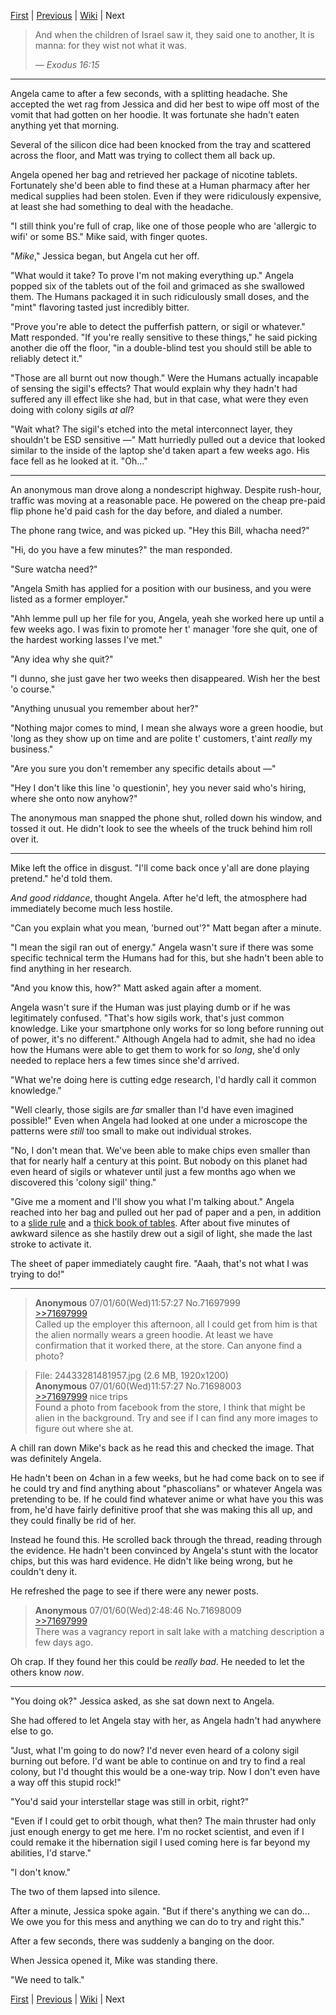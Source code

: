 [First][first] | [Previous][prev] | [Wiki][wiki] | Next

> And when the children of Israel saw it, they said one to another, It is manna: for they wist not what it was.
> 
> _&mdash; Exodus 16:15_

--------

Angela came to after a few seconds, with a splitting headache.
She accepted the wet rag from Jessica and did her best to wipe off most of the vomit that had gotten on her hoodie.
It was fortunate she hadn't eaten anything yet that morning.

Several of the silicon dice had been knocked from the tray and scattered across the floor, and Matt was trying to collect them all back up.

Angela opened her bag and retrieved her package of nicotine tablets.
Fortunately she'd been able to find these at a Human pharmacy after her medical supplies had been stolen.
Even if they were ridiculously expensive, at least she had something to deal with the headache.

"I still think you're full of crap, like one of those people who are 'allergic to wifi' or some BS." Mike said, with finger quotes.

"_Mike_," Jessica began, but Angela cut her off.

"What would it take? To prove I'm not making everything up."
Angela popped six of the tablets out of the foil and grimaced as she swallowed them.
The Humans packaged it in such ridiculously small doses, and the "mint" flavoring tasted just incredibly bitter.

"Prove you're able to detect the pufferfish pattern, or sigil or whatever." Matt responded.
"If you're really sensitive to these things," he said picking another die off the floor, "in a double-blind test you should still be able to reliably detect it."

"Those are all burnt out now though."
Were the Humans actually incapable of sensing the sigil's effects?
That would explain why they hadn't had suffered any ill effect like she had, but in that case, what were they even doing with colony sigils _at all_?

"Wait what? The sigil's etched into the metal interconnect layer, they shouldn't be ESD sensitive &mdash;"
Matt hurriedly pulled out a device that looked similar to the inside of the laptop she'd taken apart a few weeks ago.
His face fell as he looked at it. "Oh..."

--------

An anonymous man drove along a nondescript highway.
Despite rush-hour, traffic was moving at a reasonable pace.
He powered on the cheap pre-paid flip phone he'd paid cash for the day before, and dialed a number.

The phone rang twice, and was picked up. "Hey this Bill, whacha need?"

"Hi, do you have a few minutes?" the man responded.

"Sure watcha need?"

"Angela Smith has applied for a position with our business, and you were listed as a former employer."

"Ahh lemme pull up her file for you, Angela, yeah she worked here up until a few weeks ago.
I was fixin to promote her t' manager 'fore she quit, one of the hardest working lasses I've met."

"Any idea why she quit?"

"I dunno, she just gave her two weeks then disappeared. Wish her the best 'o course."

"Anything unusual you remember about her?"

"Nothing major comes to mind, I mean she always wore a green hoodie, but 'long as they show up on time and are polite t' customers, t'aint _really_ my business."

"Are you sure you don't remember any specific details about &mdash;" 

"Hey I don't like this line 'o questionin', hey you never said who's hiring, where she onto now anyhow?"

The anonymous man snapped the phone shut, rolled down his window, and tossed it out.
He didn't look to see the wheels of the truck behind him roll over it.

--------

Mike left the office in disgust. "I'll come back once y'all are done playing pretend." he'd told them.

_And good riddance_, thought Angela. After he'd left, the atmosphere had immediately become much less hostile.

"Can you explain what you mean, 'burned out'?" Matt began after a minute.

"I mean the sigil ran out of energy." Angela wasn't sure if there was some specific technical term the Humans had for this, but she hadn't been able to find anything in her research.

"And you know this, how?" Matt asked again after a moment.

Angela wasn't sure if the Human was just playing dumb or if he was legitimately confused.
"That's how sigils work, that's just common knowledge.
Like your smartphone only works for so long before running out of power, it's no different."
Although Angela had to admit, she had no idea how the Humans were able to get them to work for so _long_, she'd only needed to replace hers a few times since she'd arrived.

"What we're doing here is cutting edge research, I'd hardly call it common knowledge."

"Well clearly, those sigils are _far_ smaller than I'd have even imagined possible!"
Even when Angela had looked at one under a microscope the patterns were _still_ too small to make out individual strokes.

"No, I don't mean that.
We've been able to make chips even smaller than that for nearly half a century at this point.
But nobody on this planet had even heard of sigils or whatever until just a few months ago when we discovered this 'colony sigil' thing."

"Give me a moment and I'll show you what I'm talking about."
Angela reached into her bag and pulled out her pad of paper and a pen, in addition to a [slide rule][sliderule] and a [thick book of tables][mathtable].
After about five minutes of awkward silence as she hastily drew out a sigil of light, she made the last stroke to activate it.

The sheet of paper immediately caught fire.
"Aaah, that's not what I was trying to do!"

--------

> **Anonymous** 07/01/60(Wed)11:57:27 No.71697999  
> [>>71697999](http://boards.4chan.org/sci/71696998#p71696998)  
> Called up the employer this afternoon, all I could get from him is that the alien normally wears a green hoodie.
> At least we have confirmation that it worked there, at the store.
> Can anyone find a photo?

> File: 24433281481957.jpg (2.6 MB, 1920x1200)  
> **Anonymous** 07/01/60(Wed)11:57:27 No.71698003  
> [>>71697999](http://boards.4chan.org/sci/71696998#p71697999) nice trips  
> Found a photo from facebook from the store, I think that might be alien in the background.
> Try and see if I can find any more images to figure out where she at.

A chill ran down Mike's back as he read this and checked the image.
That was definitely Angela.

He hadn't been on 4chan in a few weeks, but he had come back on to see if he could try and find anything about "phascolians" or whatever Angela was pretending to be.
If he could find whatever anime or what have you this was from, he'd have fairly definitive proof that she was making this all up, and they could finally be rid of her.

Instead he found this.
He scrolled back through the thread, reading through the evidence.
He hadn't been convinced by Angela's stunt with the locator chips, but this was hard evidence.
He didn't like being wrong, but he couldn't deny it.

He refreshed the page to see if there were any newer posts.

> **Anonymous** 07/01/60(Wed)2:48:46 No.71698009  
> [>>71697999](http://boards.4chan.org/sci/71696998#p71697999)  
> There was a vagrancy report in salt lake with a matching description a few days ago.

Oh crap.
If they found her this could be _really bad_.
He needed to let the others know _now_.

--------

"You doing ok?" Jessica asked, as she sat down next to Angela.

She had offered to let Angela stay with her, as Angela hadn't had anywhere else to go.

"Just, what I'm going to do now?
I'd never even heard of a colony sigil burning out before.
I'd want be able to continue on and try to find a real colony, but I'd thought this would be a one-way trip.
Now I don't even have a way off this stupid rock!"

"You'd said your interstellar stage was still in orbit, right?"

"Even if I could get to orbit though, what then?
The main thruster had only just enough energy to get me here.
I'm no rocket scientist, and even if I could remake it the hibernation sigil I used coming here is far beyond my abilities, I'd starve."

"I don't know."

The two of them lapsed into silence.

After a minute, Jessica spoke again.
"But if there's anything we can do...
We owe you for this mess and anything we can do to try and right this."

After a few seconds, there was suddenly a banging on the door.

When Jessica opened it, Mike was standing there.

"We need to talk."

[sliderule]: //en.wikipedia.org/wiki/Slide_rule
[mathtable]: //en.wikipedia.org/wiki/Mathematical_table


[First][first] | [Previous][prev] | [Wiki][wiki] | Next

[first]: //www.reddit.com/r/HFY/comments/7iqrcn/wheels_within_wheels/
[prev]: //www.reddit.com/r/HFY/comments/7jqwyo/wheels_within_wheels_anon/
[wiki]: //www.reddit.com/r/HFY/wiki/series/wheels_within_wheels
